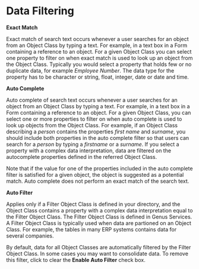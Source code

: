 # Data Filtering

**Exact Match**

Exact match of search text occurs whenever a user searches for an object from an Object Class by typing a text. For example, in a text box in a Form containing a reference to an object. For a given Object Class you can select one property to filter on when exact match is used to look up an object from the Object Class. Typically you would select a property that holds few or no duplicate data, for example _Employee Number_. The data type for the property has to be character or string, float, integer, date or date and time.

**Auto Complete**

Auto complete of search text occurs whenever a user searches for an object from an Object Class by typing a text. For example, in a text box in a Form containing a reference to an object. For a given Object Class, you can select one or more properties to filter on when auto complete is used to look up objects from the Object Class. For example, if an Object Class describing a _person_ contains the properties _first name_ and _surname_, you should include both properties in the auto complete filter so that users can search for a _person_ by typing a _firstname_ or a _surname_. If you select a property with a complex data interpretation, data are filtered on the autocomplete properties defined in the referred Object Class.

Note that if the value for one of the properties included in the auto complete filter is satisfied for a given object, the object is suggested as a potential match. Auto complete does not perform an exact match of the search text.

**Auto Filter**

Applies only if a Filter Object Class is defined in your directory, and the Object Class contains a property with a complex data interpretation equal to the Filter Object Class. The Filter Object Class is defined in Genus Services. A Filter Object Class is typically used when data are partioned on an Object Class. For example, the tables in many ERP systems contains data for several companies.

By default, data for all Object Classes are automatically filtered by the Filter Object Class. In some cases you may want to consolidate data. To remove this filter, click to clear the **Enable Auto Filter** check box.